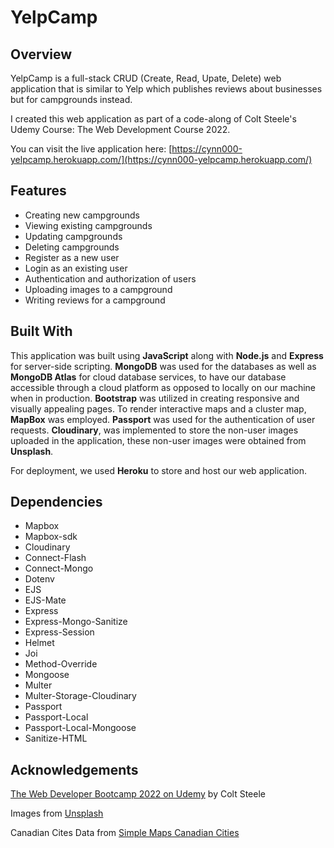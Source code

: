 # YelpCamp

## Overview

YelpCamp is a full-stack CRUD (Create, Read, Upate, Delete) web application that is similar to Yelp which publishes reviews about businesses but for campgrounds instead.

I created this web application as part of a code-along of Colt Steele's Udemy Course: The Web Development Course 2022. 

You can visit the live application here: [https://cynn000-yelpcamp.herokuapp.com/](https://cynn000-yelpcamp.herokuapp.com/)

## Features

- Creating new campgrounds
- Viewing existing campgrounds
- Updating campgrounds
- Deleting campgrounds
- Register as a new user
- Login as an existing user
- Authentication and authorization of users
- Uploading images to a campground
- Writing reviews for a campground

## Built With

This application was built using **JavaScript** along with **Node.js** and **Express** for server-side scripting. **MongoDB** was used for the databases as well as 
**MongoDB Atlas** for cloud database services, to have our database accessible through a cloud platform as opposed to locally on our machine when in production. **Bootstrap** 
was utilized in creating responsive and visually appealing pages. To render interactive maps and a cluster map, **MapBox** was employed. **Passport** was used for the 
authentication of user requests. **Cloudinary**, was implemented to store the non-user images uploaded in the application, these non-user images were obtained from **Unsplash**.

For deployment, we used **Heroku** to store and host our web application.

## Dependencies

- Mapbox
- Mapbox-sdk
- Cloudinary
- Connect-Flash
- Connect-Mongo
- Dotenv
- EJS
- EJS-Mate
- Express
- Express-Mongo-Sanitize
- Express-Session
- Helmet
- Joi
- Method-Override
- Mongoose
- Multer
- Multer-Storage-Cloudinary
- Passport
- Passport-Local
- Passport-Local-Mongoose
- Sanitize-HTML
 
## Acknowledgements

[The Web Developer Bootcamp 2022 on Udemy](https://www.udemy.com/course/the-web-developer-bootcamp/) by Colt Steele

Images from [Unsplash](https://unsplash.com/)

Canadian Cites Data from [Simple Maps Canadian Cities](https://simplemaps.com/data/canada-cities)
